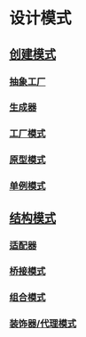 # 设计模式
## [创建模式](./creational/creational.md)
### [抽象工厂](./creational/abstract_factory/abstract_factory.md)
### [生成器](./creational/builder/builder.md)
### [工厂模式](creational/factory_pattern/factory_method.md)
### [原型模式](./creational/prototype/prototype.md)
### [单例模式](./creational/singleton/singleton.md)
## [结构模式](./structural/structural.md)
### [适配器](./structural/adapter/adapter.md)
### [桥接模式](./structural/bridge/bridge.md)
### [组合模式](./structural/composite/composite.md)
### [装饰器/代理模式](./structural/decorator_and_proxy/decorator_and_proxy.md)